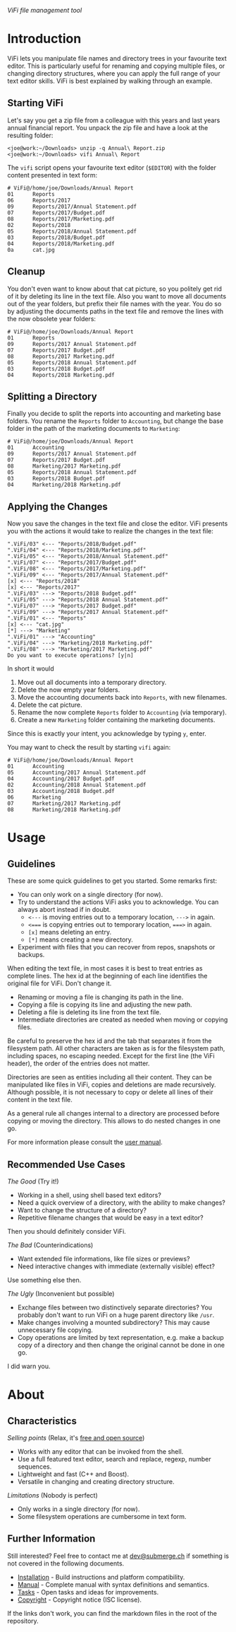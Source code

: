 _ViFi file management tool_

# Introduction
ViFi lets you manipulate file names and directory trees in your favourite text
editor. This is particularly useful for renaming and copying multiple files, or
changing directory structures, where you can apply the full range of your text
editor skills. ViFi is best explained by walking through an example.

## Starting ViFi
Let's say you get a zip file from a colleague with this years and last years
annual financial report. You unpack the zip file and have a look at the
resulting folder:

    <joe@work:~/Downloads> unzip -q Annual\ Report.zip
    <joe@work:~/Downloads> vifi Annual\ Report

The `vifi` script opens your favourite text editor (`$EDITOR`) with the folder
content presented in text form:

    # ViFi@/home/joe/Downloads/Annual Report
    01      Reports
    06      Reports/2017
    09      Reports/2017/Annual Statement.pdf
    07      Reports/2017/Budget.pdf
    08      Reports/2017/Marketing.pdf
    02      Reports/2018
    05      Reports/2018/Annual Statement.pdf
    03      Reports/2018/Budget.pdf
    04      Reports/2018/Marketing.pdf
    0a      cat.jpg

## Cleanup
You don't even want to know about that cat picture, so you politely get rid of
it by deleting its line in the text file. Also you want to move all documents
out of the year folders, but prefix their file names with the year. You do so
by adjusting the documents paths in the text file and remove the lines with the
now obsolete year folders:

    # ViFi@/home/joe/Downloads/Annual Report
    01      Reports
    09      Reports/2017 Annual Statement.pdf
    07      Reports/2017 Budget.pdf
    08      Reports/2017 Marketing.pdf
    05      Reports/2018 Annual Statement.pdf
    03      Reports/2018 Budget.pdf
    04      Reports/2018 Marketing.pdf

## Splitting a Directory
Finally you decide to split the reports into accounting and marketing base
folders. You rename the `Reports` folder to `Accounting`, but change the base
folder in the path of the marketing documents to `Marketing`:

    # ViFi@/home/joe/Downloads/Annual Report
    01      Accounting
    09      Reports/2017 Annual Statement.pdf
    07      Reports/2017 Budget.pdf
    08      Marketing/2017 Marketing.pdf
    05      Reports/2018 Annual Statement.pdf
    03      Reports/2018 Budget.pdf
    04      Marketing/2018 Marketing.pdf

## Applying the Changes
Now you save the changes in the text file and close the editor. ViFi presents
you with the actions it would take to realize the changes in the text file:

    ".ViFi/03" <--- "Reports/2018/Budget.pdf"
    ".ViFi/04" <--- "Reports/2018/Marketing.pdf"
    ".ViFi/05" <--- "Reports/2018/Annual Statement.pdf"
    ".ViFi/07" <--- "Reports/2017/Budget.pdf"
    ".ViFi/08" <--- "Reports/2017/Marketing.pdf"
    ".ViFi/09" <--- "Reports/2017/Annual Statement.pdf"
    [x] <--- "Reports/2018"
    [x] <--- "Reports/2017"
    ".ViFi/03" ---> "Reports/2018 Budget.pdf"
    ".ViFi/05" ---> "Reports/2018 Annual Statement.pdf"
    ".ViFi/07" ---> "Reports/2017 Budget.pdf"
    ".ViFi/09" ---> "Reports/2017 Annual Statement.pdf"
    ".ViFi/01" <--- "Reports"
    [x] <--- "cat.jpg"
    [*] ---> "Marketing"
    ".ViFi/01" ---> "Accounting"
    ".ViFi/04" ---> "Marketing/2018 Marketing.pdf"
    ".ViFi/08" ---> "Marketing/2017 Marketing.pdf"
    Do you want to execute operations? [y|n]

In short it would
1. Move out all documents into a temporary directory.
2. Delete the now empty year folders.
3. Move the accounting documents back into `Reports`, with new filenames.
4. Delete the cat picture.
5. Rename the now complete `Reports` folder to `Accounting` (via temporary).
6. Create a new `Marketing` folder containing the marketing documents.

Since this is exactly your intent, you acknowledge by typing `y`, enter.

You may want to check the result by starting `vifi` again:

    # ViFi@/home/joe/Downloads/Annual Report
    01      Accounting
    05      Accounting/2017 Annual Statement.pdf
    04      Accounting/2017 Budget.pdf
    02      Accounting/2018 Annual Statement.pdf
    03      Accounting/2018 Budget.pdf
    06      Marketing
    07      Marketing/2017 Marketing.pdf
    08      Marketing/2018 Marketing.pdf

# Usage

## Guidelines

These are some quick guidelines to get you started. Some remarks first:
* You can only work on a single directory (for now).
* Try to understand the actions ViFi asks you to acknowledge.
  You can always abort instead if in doubt.
  * `<---` is moving entries out to a temporary location, `--->` in again.
  * `<===` is copying entries out to temporary location, `===>` in again.
  * `[x]` means deleting an entry.
  * `[*]` means creating a new directory.
* Experiment with files that you can recover from repos, snapshots or backups.

When editing the text file, in most cases it is best to treat entries as
complete lines. The hex id at the beginning of each line identifies the original
file for ViFi. Don't change it.
* Renaming or moving a file is changing its path in the line.
* Copying a file is copying its line and adjusting the new path.
* Deleting a file is deleting its line from the text file.
* Intermediate directories are created as needed when moving or copying files.

Be careful to preserve the hex id and the tab that separates it from the
filesystem path. All other characters are taken as is for the filesystem path,
including spaces, no escaping needed. Except for the first line (the ViFi
header), the order of the entries does not matter.

Directories are seen as entities including all their content. They can be 
manipulated like files in ViFi, copies and deletions are made recursively.
Although possible, it is not necessary to copy or delete all lines of their
content in the text file.

As a general rule all changes internal to a directory are processed before
copying or moving the directory. This allows to do nested changes in one go.

For more information please consult the [user manual](MANUAL.md).

## Recommended Use Cases

_The Good_ (Try it!)
* Working in a shell, using shell based text editors?
* Need a quick overview of a directory, with the ability to make changes?
* Want to change the structure of a directory?
* Repetitive filename changes that would be easy in a text editor?

Then you should definitely consider ViFi.

_The Bad_ (Counterindications)
* Want extended file informations, like file sizes or previews?
* Need interactive changes with immediate (externally visible) effect?

Use something else then.

_The Ugly_ (Inconvenient but possible)
* Exchange files between two distinctively separate directories?
  You probably don't want to run ViFi on a huge parent directory like `/usr`.
* Make changes involving a mounted subdirectory?
  This may cause unnecessary file copying.
* Copy operations are limited by text representation, e.g. make a backup copy
  of a directory and then change the original cannot be done in one go.

I did warn you.

# About

## Characteristics

_Selling points_ (Relax, it's [free and open source](COPYRIGHT.md))
* Works with any editor that can be invoked from the shell.
* Use a full featured text editor, search and replace, regexp, number sequences.
* Lightweight and fast (C++ and Boost).
* Versatile in changing and creating directory structure.

_Limitations_ (Nobody is perfect)
* Only works in a single directory (for now).
* Some filesystem operations are cumbersome in text form.

## Further Information

Still interested? Feel free to contact me at dev@submerge.ch if something
is not covered in the following documents.
* [Installation](INSTALL.md) - Build instructions and platform compatibility.
* [Manual](MANUAL.md) - Complete manual with syntax definitions and semantics.
* [Tasks](TASKS.md) - Open tasks and ideas for improvements.
* [Copyright](COPYRIGHT.md) - Copyright notice (ISC license).

If the links don't work, you can find the markdown files in the root of the
repository.
